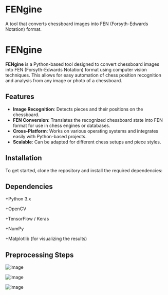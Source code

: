 # FENgine
A tool that converts chessboard images into FEN (Forsyth-Edwards Notation) format.

# FENgine

**FENgine** is a Python-based tool designed to convert chessboard images into FEN (Forsyth-Edwards Notation) format using computer vision techniques. This allows for easy automation of chess position recognition and analysis from any image or photo of a chessboard.

## Features

- **Image Recognition**: Detects pieces and their positions on the chessboard.
- **FEN Conversion**: Translates the recognized chessboard state into FEN format for use in chess engines or databases.
- **Cross-Platform**: Works on various operating systems and integrates easily with Python-based projects.
- **Scalable**: Can be adapted for different chess setups and piece styles.

## Installation

To get started, clone the repository and install the required dependencies:

##  Dependencies

+Python 3.x

+OpenCV

+TensorFlow / Keras

+NumPy

+Matplotlib (for visualizing the results)

##  Preprocessing Steps

![image](https://github.com/user-attachments/assets/e342b216-1901-420c-bb10-f7b8d2357d13)

![image](https://github.com/user-attachments/assets/ae4ddcef-27c1-4178-ba4d-389adf760fe1)

![image](https://github.com/user-attachments/assets/51f313f7-db30-4b22-a125-d0c32b599bda)


